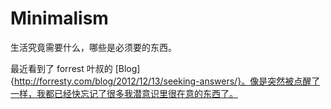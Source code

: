 Minimalism
===========

生活究竟需要什么，哪些是必须要的东西。

最近看到了 forrest 叶叔的 [Blog]{http://forresty.com/blog/2012/12/13/seeking-answers/}。像是突然被点醒了一样，我都已经快忘记了很多我潜意识里很在意的东西了。

